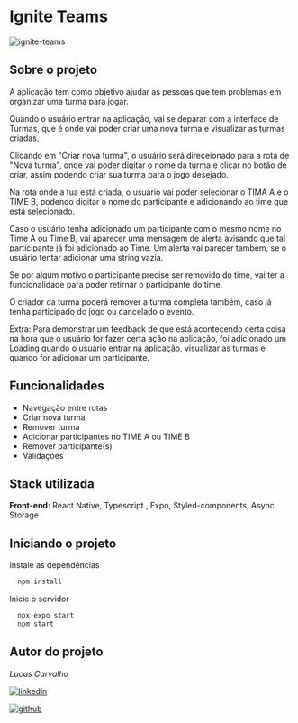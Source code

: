 # Ignite Teams

![ignite-teams](https://user-images.githubusercontent.com/104842709/224875370-959d4c9a-0640-4872-878b-1492a874862c.png)

## Sobre o projeto

 A aplicação tem como objetivo ajudar as pessoas que tem problemas em organizar uma turma para jogar.

 Quando o usuário entrar na aplicação, vai se deparar com a interface de Turmas, que é onde vai poder criar uma nova turma e        visualizar as turmas criadas.

 Clicando em "Criar nova turma", o usuário será direceionado para a rota de "Nova turma", onde vai poder digitar o nome da turma e clicar no botão de criar, assim podendo criar sua turma para o jogo desejado.

 Na rota onde a tua está criada, o usuário vai poder selecionar o TIMA A e o TIME B, podendo digitar o nome do participante e adicionando ao time que está selecionado.

 Caso o usuário tenha adicionado um participante com o mesmo nome no Time A ou Time B, vai aparecer uma mensagem de alerta avisando que tal participante já foi adicionado ao Time. Um alerta vai parecer também, se o usuário tentar adicionar uma string vazia.

 Se por algum motivo o participante precise ser removido do time, vai ter a funcionalidade para poder retirnar o participante do time.

 O criador da turma poderá remover a turma completa também, caso já tenha participado do jogo ou cancelado o evento.

 Extra: Para demonstrar um feedback de que está acontecendo certa coisa na hora que o usuário for fazer certa ação na aplicação,  foi adicionado um Loading quando o usuário entrar na aplicação, visualizar as turmas e quando for adicionar um participante.

## Funcionalidades

- Navegação entre rotas
- Criar nova turma
- Remover turma
- Adicionar participantes no TIME A ou TIME B
- Remover participante(s)
- Validações


## Stack utilizada

**Front-end:** React Native, Typescript , Expo, Styled-components, Async Storage 


## Iniciando o projeto

Instale as dependências

```bash
  npm install
```

Inicie o servidor

```bash
  npx expo start
  npm start
```


## Autor do projeto

*Lucas Carvalho*

[![linkedin](https://img.shields.io/badge/linkedin-0A66C2?style=for-the-badge&logo=linkedin&logoColor=white)](https://www.linkedin.com/in/lucasdmmc)

[![github](https://img.shields.io/badge/github-black?style=for-the-badge&logo=github&logoColor=white)](https://github.com/lucasdmmc)
